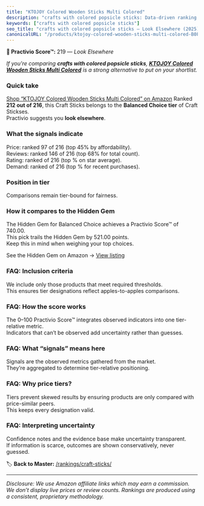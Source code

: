 ```yaml
---
title: "KTOJOY Colored Wooden Sticks Multi Colored"
description: "crafts with colored popsicle sticks: Data-driven ranking using the Practivio Score™. Positioned by quality, value, demand, findability, momentum."
keywords: ["crafts with colored popsicle sticks"]
seo_title: "crafts with colored popsicle sticks — Look Elsewhere (2025)"
canonicalURL: "/products/ktojoy-colored-wooden-sticks-multi-colored-B0FF4DZKZW/"
---
```


**🚫 Practivio Score™:** 219 — _Look Elsewhere_


*If you're comparing **crafts with colored popsicle sticks**, **[KTOJOY Colored Wooden Sticks Multi Colored](https://www.amazon.com/dp/B0FF4DZKZW?tag=practivio-20)** is a strong alternative to put on your shortlist.*
### Quick take
[Shop “KTOJOY Colored Wooden Sticks Multi Colored” on Amazon](https://www.amazon.com/dp/B0FF4DZKZW?tag=practivio-20)
Ranked **212 out of 216**, this Craft Sticks belongs to the **Balanced Choice tier** of Craft Stickses.  
Practivio suggests you **look elsewhere**.

### What the signals indicate
Price: ranked 97 of 216 (top 45% by affordability).  
Reviews: ranked 146 of 216 (top 68% for total count).  
Rating: ranked  of 216 (top % on star average).  
Demand: ranked  of 216 (top % for recent purchases).

### Position in tier
Comparisons remain tier-bound for fairness.

### How it compares to the Hidden Gem
The Hidden Gem for Balanced Choice achieves a Practivio Score™ of 740.00.  
This pick trails the Hidden Gem by 521.00 points.  
Keep this in mind when weighing your top choices.  

See the Hidden Gem on Amazon → [View listing](https://www.amazon.com/dp/B00N1QPNMA?tag=practivio-20)

### FAQ: Inclusion criteria
We include only those products that meet required thresholds.  
This ensures tier designations reflect apples-to-apples comparisons.

### FAQ: How the score works
The 0–100 Practivio Score™ integrates observed indicators into one tier-relative metric.  
Indicators that can’t be observed add uncertainty rather than guesses.

### FAQ: What “signals” means here
Signals are the observed metrics gathered from the market.  
They’re aggregated to determine tier-relative positioning.

### FAQ: Why price tiers?
Tiers prevent skewed results by ensuring products are only compared with price-similar peers.  
This keeps every designation valid.

### FAQ: Interpreting uncertainty
Confidence notes and the evidence base make uncertainty transparent.  
If information is scarce, outcomes are shown conservatively, never guessed.


🏷️ **Back to Master:** [/rankings/craft-sticks/](/rankings/craft-sticks/)

---
_Disclosure: We use Amazon affiliate links which may earn a commission. We don’t display live prices or review counts. Rankings are produced using a consistent, proprietary methodology._
